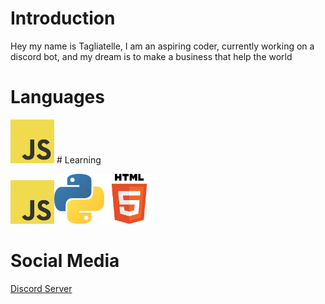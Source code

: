 # Introduction

Hey my name is Tagliatelle, I am an aspiring coder, currently working on a discord bot, and my dream is to make a business that help the world
# Languages

<img src="JavaScript.png" height = 70/>
# Learning

<img src="JavaScript.png" height = 70/><img src="Python.png" height = 80/><img src="HTML.png" height = 80>
# Social Media

 [Discord Server](https://discord.gg/YNfAA8ppNT)
